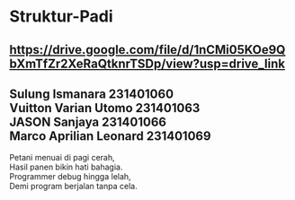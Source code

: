 # Struktur-Padi <br>
https://drive.google.com/file/d/1nCMi05KOe9QbXmTfZr2XeRaQtknrTSDp/view?usp=drive_link
---
Sulung Ismanara	        231401060 <br>
Vuitton Varian Utomo	  231401063 <br>
JASON Sanjaya          	231401066 <br>
Marco Aprilian Leonard	231401069 <br>
---
Petani menuai di pagi cerah,      <br>
Hasil panen bikin hati bahagia.   <br>
Programmer debug hingga lelah,    <br>
Demi program berjalan tanpa cela. <br>
